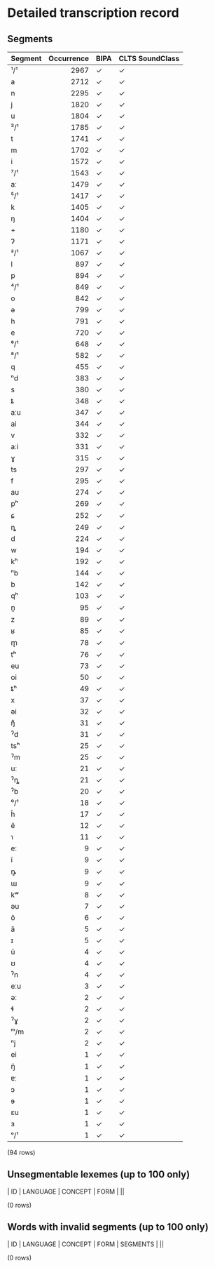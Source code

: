 
# Detailed transcription record

## Segments

| Segment | Occurrence | BIPA | CLTS SoundClass |
|:----------|-------------:|:-------|:------------------|
| ¹/¹ | 2967 | ✓ | ✓ |
| a | 2712 | ✓ | ✓ |
| n | 2295 | ✓ | ✓ |
| j | 1820 | ✓ | ✓ |
| u | 1804 | ✓ | ✓ |
| ³/¹ | 1785 | ✓ | ✓ |
| t | 1741 | ✓ | ✓ |
| m | 1702 | ✓ | ✓ |
| i | 1572 | ✓ | ✓ |
| ⁷/¹ | 1543 | ✓ | ✓ |
| aː | 1479 | ✓ | ✓ |
| ⁵/¹ | 1417 | ✓ | ✓ |
| k | 1405 | ✓ | ✓ |
| ŋ | 1404 | ✓ | ✓ |
| + | 1180 | ✓ | ✓ |
| ʔ | 1171 | ✓ | ✓ |
| ²/¹ | 1067 | ✓ | ✓ |
| l | 897 | ✓ | ✓ |
| p | 894 | ✓ | ✓ |
| ⁴/¹ | 849 | ✓ | ✓ |
| o | 842 | ✓ | ✓ |
| ə | 799 | ✓ | ✓ |
| h | 791 | ✓ | ✓ |
| e | 720 | ✓ | ✓ |
| ⁶/¹ | 648 | ✓ | ✓ |
| ⁸/¹ | 582 | ✓ | ✓ |
| q | 455 | ✓ | ✓ |
| ⁿd | 383 | ✓ | ✓ |
| s | 380 | ✓ | ✓ |
| ȶ | 348 | ✓ | ✓ |
| aːu | 347 | ✓ | ✓ |
| ai | 344 | ✓ | ✓ |
| v | 332 | ✓ | ✓ |
| aːi | 331 | ✓ | ✓ |
| ɣ | 315 | ✓ | ✓ |
| ts | 297 | ✓ | ✓ |
| f | 295 | ✓ | ✓ |
| au | 274 | ✓ | ✓ |
| pʰ | 269 | ✓ | ✓ |
| ɕ | 252 | ✓ | ✓ |
| ȵ | 249 | ✓ | ✓ |
| d | 224 | ✓ | ✓ |
| w | 194 | ✓ | ✓ |
| kʰ | 192 | ✓ | ✓ |
| ⁿb | 144 | ✓ | ✓ |
| b | 142 | ✓ | ✓ |
| qʰ | 103 | ✓ | ✓ |
| n̥ | 95 | ✓ | ✓ |
| z | 89 | ✓ | ✓ |
| ʁ | 85 | ✓ | ✓ |
| m̥ | 78 | ✓ | ✓ |
| tʰ | 76 | ✓ | ✓ |
| eu | 73 | ✓ | ✓ |
| oi | 50 | ✓ | ✓ |
| ȶʰ | 49 | ✓ | ✓ |
| x | 37 | ✓ | ✓ |
| əi | 32 | ✓ | ✓ |
| ŋ̊ | 31 | ✓ | ✓ |
| ˀd | 31 | ✓ | ✓ |
| tsʰ | 25 | ✓ | ✓ |
| ˀm | 25 | ✓ | ✓ |
| uː | 21 | ✓ | ✓ |
| ˀȵ | 21 | ✓ | ✓ |
| ˀb | 20 | ✓ | ✓ |
| ⁰/¹ | 18 | ✓ | ✓ |
| h̃ | 17 | ✓ | ✓ |
| ẽ | 12 | ✓ | ✓ |
| ɿ | 11 | ✓ | ✓ |
| eː | 9 | ✓ | ✓ |
| ĩ | 9 | ✓ | ✓ |
| ȵ̥ | 9 | ✓ | ✓ |
| ɯ | 9 | ✓ | ✓ |
| kʷ | 8 | ✓ | ✓ |
| əu | 7 | ✓ | ✓ |
| õ | 6 | ✓ | ✓ |
| ã | 5 | ✓ | ✓ |
| ɪ | 5 | ✓ | ✓ |
| ũ | 4 | ✓ | ✓ |
| ʊ | 4 | ✓ | ✓ |
| ˀn | 4 | ✓ | ✓ |
| eːu | 3 | ✓ | ✓ |
| əː | 2 | ✓ | ✓ |
| ɬ | 2 | ✓ | ✓ |
| ˀɣ | 2 | ✓ | ✓ |
| ᵐ/m | 2 | ✓ | ✓ |
| ⁿj | 2 | ✓ | ✓ |
| ei | 1 | ✓ | ✓ |
| ŋ̍ | 1 | ✓ | ✓ |
| ɐː | 1 | ✓ | ✓ |
| ɔ | 1 | ✓ | ✓ |
| ɘ | 1 | ✓ | ✓ |
| ɛu | 1 | ✓ | ✓ |
| ɜ | 1 | ✓ | ✓ |
| ᵒ/¹ | 1 | ✓ | ✓ |

(94 rows)



## Unsegmentable lexemes (up to 100 only)

| ID | LANGUAGE | CONCEPT | FORM |
||

(0 rows)



## Words with invalid segments (up to 100 only)

| ID | LANGUAGE | CONCEPT | FORM | SEGMENTS |
||

(0 rows)


